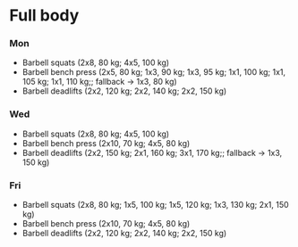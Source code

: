 # Full body
### Mon
* Barbell squats (2x8, 80 kg; 4x5, 100 kg)
* Barbell bench press (2x5, 80 kg; 1x3, 90 kg; 1x3, 95 kg; 1x1, 100 kg; 1x1, 105 kg; 1x1, 110 kg;; fallback -> 1x3, 80 kg)
* Barbell deadlifts (2x2, 120 kg; 2x2, 140 kg; 2x2, 150 kg)

### Wed
* Barbell squats (2x8, 80 kg; 4x5, 100 kg)
* Barbell bench press (2x10, 70 kg; 4x5, 80 kg)
* Barbell deadlifts (2x2, 150 kg; 2x1, 160 kg; 3x1, 170 kg;; fallback -> 1x3, 150 kg)

### Fri
* Barbell squats (2x8, 80 kg; 1x5, 100 kg; 1x5, 120 kg; 1x3, 130 kg; 2x1, 150 kg)
* Barbell bench press (2x10, 70 kg; 4x5, 80 kg)
* Barbell deadlifts (2x2, 120 kg; 2x2, 140 kg; 2x2, 150 kg)
